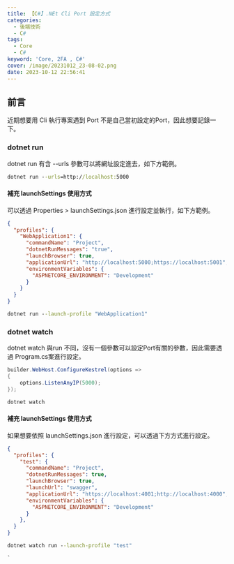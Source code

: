 ```yaml
---
title: 【C#】.NEt Cli Port 設定方式
categories:
  - 後端技術
  - C#
tags:
  - Core
  - C#
keyword: 'Core, 2FA , C#'
cover: /image/20231012_23-08-02.png
date: 2023-10-12 22:56:41
---
```

## 前言
近期想要用 Cli 執行專案遇到 Port 不是自己當初設定的Port，因此想要記錄一下。


### dotnet run
dotnet run 有含 --urls 參數可以將網址設定進去，如下方範例。
```cmd
dotnet run --urls=http://localhost:5000
```
#### 補充 launchSettings 使用方式
可以透過 Properties > launchSettings.json 進行設定並執行，如下方範例。
```json
{
  "profiles": {
    "WebApplication1": {
      "commandName": "Project",
      "dotnetRunMessages": "true",
      "launchBrowser": true,
      "applicationUrl": "http://localhost:5000;https://localhost:5001",
      "environmentVariables": {
        "ASPNETCORE_ENVIRONMENT": "Development"
      }
    }
  }
}
```
```cmd
dotnet run --launch-profile "WebApplication1"
```


### dotnet watch 
dotnet watch 與run 不同，沒有一個參數可以設定Port有關的參數，因此需要透過 Program.cs案進行設定。
```cs
builder.WebHost.ConfigureKestrel(options =>
{
    options.ListenAnyIP(5000);
});
```

```cmd
dotnet watch 
```

#### 補充 launchSettings 使用方式
如果想要依照 launchSettings.json 進行設定，可以透過下方方式進行設定。
```json
{
  "profiles": {
    "test": {
      "commandName": "Project",
      "dotnetRunMessages": true,
      "launchBrowser": true,
      "launchUrl": "swagger",
      "applicationUrl": "https://localhost:4001;http://localhost:4000",
      "environmentVariables": {
        "ASPNETCORE_ENVIRONMENT": "Development"
      }
    },
  }
}
```

```cmd
dotnet watch run --launch-profile "test"
```
```
`
